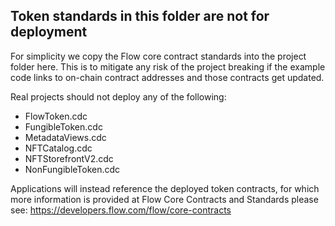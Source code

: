 ## Token standards in this folder are not for deployment

For simplicity we copy the Flow core contract standards into the project folder here. This is to mitigate any risk
of the project breaking if the example code links to on-chain contract addresses and those contracts get updated.

Real projects should not deploy any of the following:

* FlowToken.cdc
* FungibleToken.cdc
* MetadataViews.cdc
* NFTCatalog.cdc
* NFTStorefrontV2.cdc
* NonFungibleToken.cdc

Applications will instead reference the deployed token contracts, for which more information is provided at Flow 
Core Contracts and Standards please see: https://developers.flow.com/flow/core-contracts
